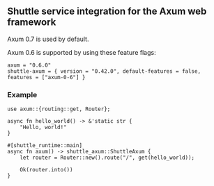 ## Shuttle service integration for the Axum web framework

Axum 0.7 is used by default.

Axum 0.6 is supported by using these feature flags:

```toml,ignore
axum = "0.6.0"
shuttle-axum = { version = "0.42.0", default-features = false, features = ["axum-0-6"] }
```

### Example

```rust,ignore
use axum::{routing::get, Router};

async fn hello_world() -> &'static str {
    "Hello, world!"
}

#[shuttle_runtime::main]
async fn axum() -> shuttle_axum::ShuttleAxum {
    let router = Router::new().route("/", get(hello_world));

    Ok(router.into())
}
```
